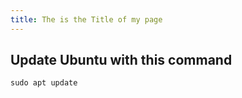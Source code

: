 ```yaml
---
title: The is the Title of my page
---
```


## Update Ubuntu with this command
```cmd
sudo apt update
```

